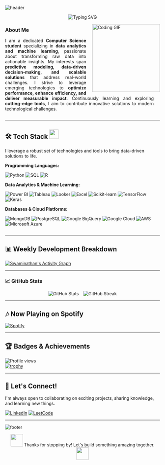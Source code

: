<!-- Animated Wavy Banner -->
![header](https://capsule-render.vercel.app/api?type=waving&color=0:FF5733,100:FFC300&height=180&section=header&text=Swaminathan%20K&fontSize=40&fontColor=fff&animation=twinkling)

<!-- Animated Typing Banner -->
<p align="center">
  <img src="https://readme-typing-svg.herokuapp.com?font=Fira+Code&size=28&pause=1000&color=00F7FF&center=true&vCenter=true&width=500&lines=Hi+there!+I'm+Swaminathan+K;Data+Analytics+%7C+ML+Enthusiast;Turning+Data+into+Insights+🚀" alt="Typing SVG" />
</p>

<!-- Coding GIF beside intro -->
<img align="right" alt="Coding GIF" width="220" style="margin-left:20px;" src="https://media.giphy.com/media/v1.Y2lkPWVjZjA1ZTQ3eWU4bnA0a2kxNW4xaXVnYzRscmtmYXRuMThsaWI1eXc5d3lwcmUyNyZlcD12MV9naWZzX3NlYXJjaCZjdD1n/OumCa12QC9CIvBe2c1/giphy.gif" />

### About Me

<p align="justify" style="padding-right:20px;">
I am a dedicated <b>Computer Science student</b> specializing in <b>data analytics and machine learning</b>, passionate about transforming raw data into actionable insights.  
My interests span <b>predictive modeling, data-driven decision-making, and scalable solutions</b> that address real-world challenges.  
I strive to leverage emerging technologies to <b>optimize performance, enhance efficiency, and deliver measurable impact</b>.  
Continuously learning and exploring <b>cutting-edge tools</b>, I aim to contribute innovative solutions to modern technological challenges.
</p>

<!-- Clear float after GIF -->
<div style="clear: both;"></div>

---

## 🛠️ Tech Stack <img src="https://media.giphy.com/media/13HgwGsXF0aiGY/giphy.gif" width="30">

<p>
I leverage a robust set of technologies and tools to bring data-driven solutions to life.
</p>

**Programming Languages:**
<p>
  <img src="https://img.shields.io/badge/Python-3776AB?style=for-the-badge&logo=python&logoColor=white" alt="Python" />
  <img src="https://img.shields.io/badge/SQL-336791?style=for-the-badge&logo=postgresql&logoColor=white" alt="SQL" />
  <img src="https://img.shields.io/badge/R-1f77b4?style=for-the-badge&logo=r&logoColor=white" alt="R" />
</p>

**Data Analytics & Machine Learning:**
<p>
  <img src="https://img.shields.io/badge/Power_BI-F2C811?style=for-the-badge&logo=power-bi&logoColor=black" alt="Power BI" />
  <img src="https://img.shields.io/badge/Tableau-FF6600?style=for-the-badge&logo=tableau&logoColor=white" alt="Tableau" />
  <img src="https://img.shields.io/badge/Looker-7E57C2?style=for-the-badge&logo=looker&logoColor=white" alt="Looker" />
  <img src="https://img.shields.io/badge/Excel-107C41?style=for-the-badge&logo=microsoft-excel&logoColor=white" alt="Excel" />
  <img src="https://img.shields.io/badge/scikit--learn-F7931E?style=for-the-badge&logo=scikit-learn&logoColor=white" alt="Scikit-learn" />
  <img src="https://img.shields.io/badge/TensorFlow-FF6F00?style=for-the-badge&logo=tensorflow&logoColor=white" alt="TensorFlow" />
  <img src="https://img.shields.io/badge/Keras-C60000?style=for-the-badge&logo=keras&logoColor=white" alt="Keras" />
</p>

**Databases & Cloud Platforms:**
<p>
  <img src="https://img.shields.io/badge/MongoDB-4DB33D?style=for-the-badge&logo=mongodb&logoColor=white" alt="MongoDB" />
  <img src="https://img.shields.io/badge/PostgreSQL-003B57?style=for-the-badge&logo=postgresql&logoColor=white" alt="PostgreSQL" />
  <img src="https://img.shields.io/badge/BigQuery-1A73E8?style=for-the-badge&logo=google-cloud&logoColor=white" alt="Google BigQuery" />
  <img src="https://img.shields.io/badge/Google_Cloud-F4B400?style=for-the-badge&logo=google-cloud&logoColor=black" alt="Google Cloud" />
  <img src="https://img.shields.io/badge/AWS-FF9900?style=for-the-badge&logo=amazon-aws&logoColor=white" alt="AWS" />
  <img src="https://img.shields.io/badge/Azure-0072C6?style=for-the-badge&logo=microsoft-azure&logoColor=white" alt="Microsoft Azure" />
</p>

<!-- Clear float after tech badges -->
<div style="clear: both;"></div>

---

## 📊 Weekly Development Breakdown

[![Swaminathan's Activity Graph](https://github-readme-activity-graph.vercel.app/graph?username=Swaminathan-5&theme=react-dark&area=true&hide_border=true&custom_title=Contribution+Graph)](https://github.com/ashutosh00710/github-readme-activity-graph)

---

### 📈 GitHub Stats

<p align="center">
  <img src="https://github-readme-stats.vercel.app/api?username=Swaminathan-5&show_icons=true&theme=github_dark&hide_border=true&cache_seconds=1800" alt="GitHub Stats" />
  &nbsp;&nbsp;
  <img src="https://github-readme-streak-stats.herokuapp.com?user=Swaminathan-5&theme=github-dark&hide_border=true&date_format=M%20j%5B%2C%20Y%5D" alt="GitHub Streak" />
</p>

---

## 🎶 Now Playing on Spotify

[![Spotify](https://novatorem.vercel.app/api/spotify)](https://open.spotify.com/user/316byevjgpsajebi2vvkxvdlg4t4)

---

## 🏆 Badges & Achievements

![Profile views](https://komarev.com/ghpvc/?username=Swaminathan-5&color=blue&style=flat-square&label=Profile+Views)  
[![trophy](https://github-profile-trophy.vercel.app/?username=Swaminathan-5&theme=darkhub&margin-w=15&margin-h=15)](https://github.com/ryo-ma/github-profile-trophy)

---

## 🤝 Let's Connect!

I'm always open to collaborating on exciting projects, sharing knowledge, and learning new things.  

[![LinkedIn](https://img.shields.io/badge/LinkedIn-0077B5?style=for-the-badge&logo=linkedin&logoColor=white)](https://www.linkedin.com/in/swami2004/)
[![LeetCode](https://img.shields.io/badge/LeetCode-000000?style=for-the-badge&logo=leetcode&logoColor=orange)](https://leetcode.com/u/Swaminathan2004/)

---

<!-- Animated Footer Wave -->
![footer](https://capsule-render.vercel.app/api?type=waving&color=0:FF5733,100:FFC300&height=120&section=footer)

<p align="center">
  <img src="https://media.giphy.com/media/hvRJCLFzcasrR4ia7z/giphy.gif" width="40"> 
  Thanks for stopping by! Let's build something amazing together. 
  <img src="https://media.giphy.com/media/hvRJCLFzcasrR4ia7z/giphy.gif" width="40">
</p>
